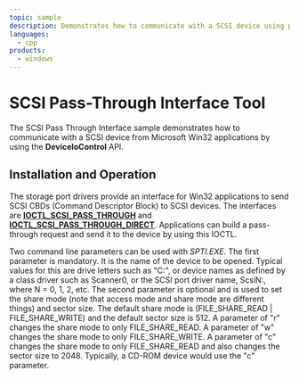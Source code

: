 ```yaml
---
topic: sample
description: Demonstrates how to communicate with a SCSI device using pass-through IOCTLs in an application using DeviceIoControl API.
languages:
  - cpp
products:
  - windows
---
```


<!---
    name: SCSI Pass-Through Interface Tool
    platform: Application
    language: cpp
    category: Storage
    description:  Demonstrates how to communicate with a SCSI device using pass-through IOCTLs in an application using DeviceIoControl API.
    samplefwlink: http://go.microsoft.com/fwlink/p/?LinkId=617990
--->

# SCSI Pass-Through Interface Tool

The SCSI Pass Through Interface sample demonstrates how to communicate with a SCSI device from Microsoft Win32 applications by using the **DeviceIoControl** API.

## Installation and Operation

The storage port drivers provide an interface for Win32 applications to send SCSI CBDs (Command Descriptor Block) to SCSI devices. The interfaces are [**IOCTL\_SCSI\_PASS\_THROUGH**](http://msdn.microsoft.com/en-us/library/windows/hardware/ff560519) and [**IOCTL\_SCSI\_PASS\_THROUGH\_DIRECT**](http://msdn.microsoft.com/en-us/library/windows/hardware/ff560521). Applications can build a pass-through request and send it to the device by using this IOCTL.

Two command line parameters can be used with *SPTI.EXE*. The first parameter is mandatory. It is the name of the device to be opened. Typical values for this are drive letters such as "C:", or device names as defined by a class driver such as Scanner0, or the SCSI port driver name, ScsiN:, where N = 0, 1, 2, etc. The second parameter is optional and is used to set the share mode (note that access mode and share mode are different things) and sector size. The default share mode is (FILE\_SHARE\_READ | FILE\_SHARE\_WRITE) and the default sector size is 512. A parameter of "r" changes the share mode to only FILE\_SHARE\_READ. A parameter of "w" changes the share mode to only FILE\_SHARE\_WRITE. A parameter of "c" changes the share mode to only FILE\_SHARE\_READ and also changes the sector size to 2048. Typically, a CD-ROM device would use the "c" parameter.

